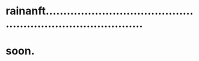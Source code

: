 # rainanft.................................................................................
# soon.
